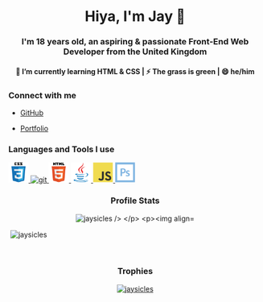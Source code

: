 <h1 align="center">Hiya, I'm Jay 👋</h1>
<h3 align="center">I'm 18 years old, an aspiring & passionate Front-End Web Developer from the United Kingdom</h3>


<h4 align="center">🌱 I’m currently learning HTML & CSS | ⚡ The grass is green | 😄 he/him</h4>


<h3 align="left">Connect with me</h3>

- [GitHub](https://github.com/Jaysicles)

- [Portfolio](https://jaysicles.github.io/responsive-website/)  
</p>

<h3 align="left">Languages and Tools I use</h3>
<p align="left"> <a href="https://www.w3schools.com/css/" target="_blank" rel="noreferrer"> <img src="https://raw.githubusercontent.com/devicons/devicon/master/icons/css3/css3-original-wordmark.svg" alt="css3" width="40" height="40"/> </a> <a href="https://git-scm.com/" target="_blank" rel="noreferrer"> <img src="https://www.vectorlogo.zone/logos/git-scm/git-scm-icon.svg" alt="git" width="40" height="40"/> </a> <a href="https://www.w3.org/html/" target="_blank" rel="noreferrer"> <img src="https://raw.githubusercontent.com/devicons/devicon/master/icons/html5/html5-original-wordmark.svg" alt="html5" width="40" height="40"/> </a> <a href="https://www.java.com" target="_blank" rel="noreferrer"> <img src="https://raw.githubusercontent.com/devicons/devicon/master/icons/java/java-original.svg" alt="java" width="40" height="40"/> </a> <a href="https://developer.mozilla.org/en-US/docs/Web/JavaScript" target="_blank" rel="noreferrer"> <img src="https://raw.githubusercontent.com/devicons/devicon/master/icons/javascript/javascript-original.svg" alt="javascript" width="40" height="40"/> </a> <a href="https://www.photoshop.com/en" target="_blank" rel="noreferrer"> <img src="https://raw.githubusercontent.com/devicons/devicon/master/icons/photoshop/photoshop-line.svg" alt="photoshop" width="40" height="40"/> </a> </p>


<h3 align="center">Profile Stats</h3>

<p align="center"> <img src="https://komarev.com/ghpvc/?username=jaysicles&label=Profile%20views&color=0e75b6&style=flat" alt="jaysicles /> </p>

<p><img align="right" src="https://github-readme-stats.vercel.app/api/top-langs?username=jaysicles&show_icons=true&locale=en&layout=compact" alt="jaysicles" /></p> 

<p>&nbsp;<img align="center" src="https://github-readme-stats.vercel.app/api?username=jaysicles&show_icons=true&locale=en" alt="jaysicles" /></p>
<br>
<h3 align="center">Trophies</h3>

<p align="center> <img src="https://komarev.com/ghpvc/?username=jaysicles&label=Profile%20views&color=0e75b6&style=flat" alt="jaysicles" /> </p>

<p align="center"> <a href="https://github.com/ryo-ma/github-profile-trophy"><img src="https://github-profile-trophy.vercel.app/?username=jaysicles" alt="jaysicles" /></a> </p>
